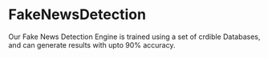 # FakeNewsDetection

Our Fake News Detection Engine is trained using a set of crdible Databases, and can generate results with upto 90% accuracy.
